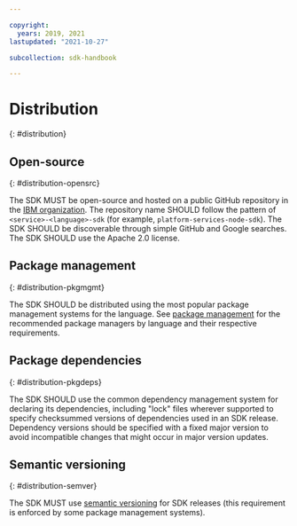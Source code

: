 ```yaml
---

copyright:
  years: 2019, 2021
lastupdated: "2021-10-27"

subcollection: sdk-handbook

---
```


# Distribution
{: #distribution}

## Open-source
{: #distribution-opensrc}

The SDK MUST be open-source and hosted on a public GitHub repository in the [IBM organization](https://github.com/IBM). The repository name SHOULD follow the pattern of `<service>-<language>-sdk` (for example, `platform-services-node-sdk`).
The SDK SHOULD be discoverable through simple GitHub and Google searches.
The SDK SHOULD use the Apache 2.0 license.

## Package management
{: #distribution-pkgmgmt}

The SDK SHOULD be distributed using the most popular package management systems for the language.
See [package management](/docs/sdk-handbook?topic=sdk-handbook-devtools#devtools-pkg-mgmt) for the recommended package managers by language and their respective requirements.

## Package dependencies
{: #distribution-pkgdeps}

The SDK SHOULD use the common dependency management system for declaring its dependencies,
including "lock" files wherever supported to specify checksummed versions of dependencies used in an SDK release.
Dependency versions should be specified with a fixed major version to avoid incompatible changes
that might occur in major version updates.

## Semantic versioning
{: #distribution-semver}

The SDK MUST use [semantic versioning](https://semver.org/) for SDK releases
(this requirement is enforced by some package management systems).
